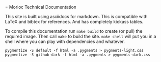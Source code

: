 = Morloc Technical Documentation

This site is built using asciidocs for markdown. This is compatible with LaTeX
and bibtex for references. And has completely kickass tables.

To compile this documentation run `make build` to create (or pull) the required
image. Then call `make` to build the site. `make shell` will put you in a shell
where you can play with dependencies and whatever.

```
pygmentize -S default -f html -a .pygments > pygments-light.css
pygmentize -S github-dark -f html -a .pygments > pygments-dark.css
```

